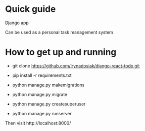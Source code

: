 # Quick guide
Django app

Can be used as a personal task management system
# How to get up and running

- git clone https://github.com/irynadosiak/django-react-todo.git

- pip install -r requirements.txt

- python manage.py makemigrations

- python manage.py migrate

- python manage.py createsuperuser

- python manage.py runserver

Then visit http://localhost:8000/